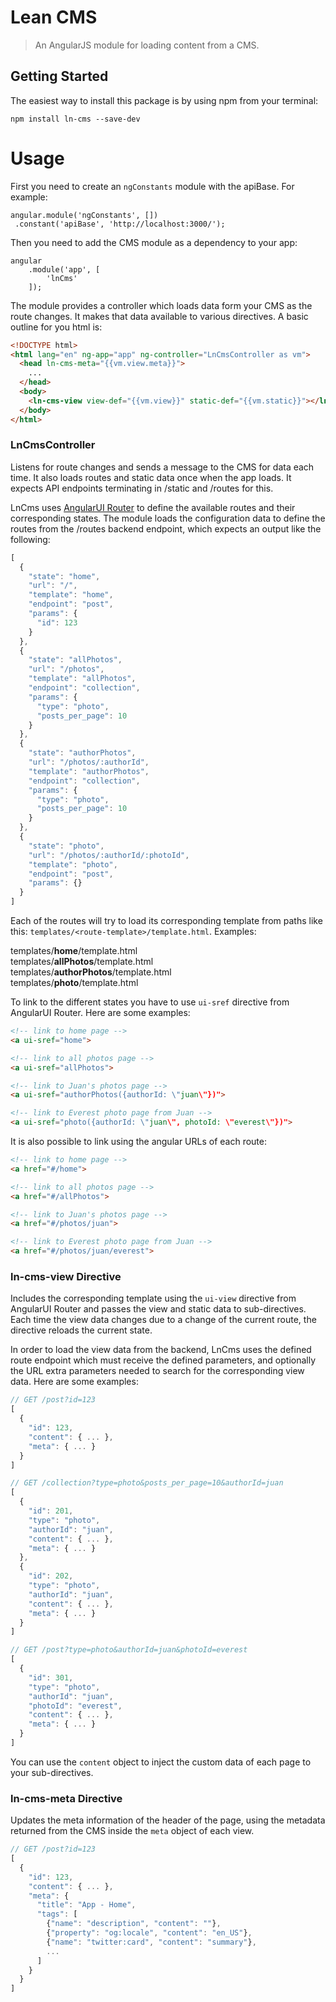 # Lean CMS

> An AngularJS module for loading content from a CMS.


## Getting Started

The easiest way to install this package is by using npm from your terminal:

```
npm install ln-cms --save-dev
```


# Usage

First you need to create an ```ngConstants``` module with the apiBase. For example:
 
```
angular.module('ngConstants', [])
 .constant('apiBase', 'http://localhost:3000/');
```

Then you need to add the CMS module as a dependency to your app:
 
```
angular
    .module('app', [
        'lnCms'
    ]);
```

The module provides a controller which loads data form your CMS as the route changes. It makes that data available to various directives. A basic outline for you html is:
 
```html
<!DOCTYPE html>
<html lang="en" ng-app="app" ng-controller="LnCmsController as vm">
  <head ln-cms-meta="{{vm.view.meta}}">
    ...
  </head>
  <body>
    <ln-cms-view view-def="{{vm.view}}" static-def="{{vm.static}}"></ln-cms-view>
  </body>
</html>
```

### LnCmsController

Listens for route changes and sends a message to the CMS for data each time. It also loads routes and static data once when the app loads. It expects API endpoints terminating in /static and /routes for this.

LnCms uses [AngularUI Router](https://github.com/angular-ui/ui-router) to define the available routes and their corresponding states. The module loads the configuration data to define the routes from the /routes backend endpoint, which expects an output like the following:

```javascript
[
  {
    "state": "home",
    "url": "/",
    "template": "home",
    "endpoint": "post",
    "params": {
      "id": 123
    }
  },
  {
    "state": "allPhotos",
    "url": "/photos",
    "template": "allPhotos",
    "endpoint": "collection",
    "params": {
      "type": "photo",
      "posts_per_page": 10
    }
  },
  {
    "state": "authorPhotos",
    "url": "/photos/:authorId",
    "template": "authorPhotos",
    "endpoint": "collection",
    "params": {
      "type": "photo",
      "posts_per_page": 10
    }
  },
  {
    "state": "photo",
    "url": "/photos/:authorId/:photoId",
    "template": "photo",
    "endpoint": "post",
    "params": {}
  }
]
```

Each of the routes will try to load its corresponding template from paths like this: ```templates/<route-template>/template.html```. Examples: 

templates/**home**/template.html  
templates/**allPhotos**/template.html  
templates/**authorPhotos**/template.html  
templates/**photo**/template.html  

To link to the different states you have to use ```ui-sref``` directive from AngularUI Router. Here are some examples:

```html
<!-- link to home page -->
<a ui-sref="home">

<!-- link to all photos page -->
<a ui-sref="allPhotos">

<!-- link to Juan's photos page -->
<a ui-sref="authorPhotos({authorId: \"juan\"})">

<!-- link to Everest photo page from Juan -->
<a ui-sref="photo({authorId: \"juan\", photoId: \"everest\"})">
```

It is also possible to link using the angular URLs of each route:

```html
<!-- link to home page -->
<a href="#/home">

<!-- link to all photos page -->
<a href="#/allPhotos">

<!-- link to Juan's photos page -->
<a href="#/photos/juan">

<!-- link to Everest photo page from Juan -->
<a href="#/photos/juan/everest">
```

### ln-cms-view Directive

Includes the corresponding template using the ```ui-view``` directive from AngularUI Router and passes the view and static data to sub-directives. Each time the view data changes due to a change of the current route, the directive reloads the current state.

In order to load the view data from the backend, LnCms uses the defined route endpoint which must receive the defined parameters, and optionally the URL extra parameters needed to search for the corresponding view data. Here are some examples:

```javascript
// GET /post?id=123
[
  {
    "id": 123,
    "content": { ... },
    "meta": { ... }
  }
]

// GET /collection?type=photo&posts_per_page=10&authorId=juan
[
  {
    "id": 201,
    "type": "photo",
    "authorId": "juan",
    "content": { ... },
    "meta": { ... }
  },
  {
    "id": 202,
    "type": "photo",
    "authorId": "juan",
    "content": { ... },
    "meta": { ... }
  }
]

// GET /post?type=photo&authorId=juan&photoId=everest
[
  {
    "id": 301,
    "type": "photo",
    "authorId": "juan",
    "photoId": "everest",
    "content": { ... },
    "meta": { ... }
  }
]
```

You can use the ```content``` object to inject the custom data of each page to your sub-directives.

### ln-cms-meta Directive

Updates the meta information of the header of the page, using the metadata returned from the CMS inside the ```meta``` object of each view.

```javascript
// GET /post?id=123
[
  {
    "id": 123,
    "content": { ... },
    "meta": {
      "title": "App - Home",
      "tags": [
        {"name": "description", "content": ""},
        {"property": "og:locale", "content": "en_US"},
        {"name": "twitter:card", "content": "summary"},
        ...
      ]
    }
  }
]
```
